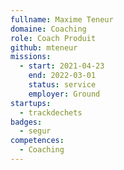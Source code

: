 ```yaml
---
fullname: Maxime Teneur
domaine: Coaching
role: Coach Produit
github: mteneur
missions:
  - start: 2021-04-23
    end: 2022-03-01
    status: service
    employer: Ground
startups:
  - trackdechets
badges:
  - segur
competences:
  - Coaching
---
```

